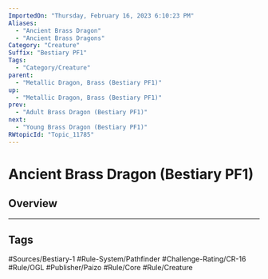 ```yaml
---
ImportedOn: "Thursday, February 16, 2023 6:10:23 PM"
Aliases:
  - "Ancient Brass Dragon"
  - "Ancient Brass Dragons"
Category: "Creature"
Suffix: "Bestiary PF1"
Tags:
  - "Category/Creature"
parent:
  - "Metallic Dragon, Brass (Bestiary PF1)"
up:
  - "Metallic Dragon, Brass (Bestiary PF1)"
prev:
  - "Adult Brass Dragon (Bestiary PF1)"
next:
  - "Young Brass Dragon (Bestiary PF1)"
RWtopicId: "Topic_11785"
---
```

# Ancient Brass Dragon (Bestiary PF1)
## Overview

---
## Tags
#Sources/Bestiary-1 #Rule-System/Pathfinder #Challenge-Rating/CR-16 #Rule/OGL #Publisher/Paizo #Rule/Core #Rule/Creature

